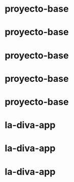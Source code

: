 # proyecto-base
# proyecto-base
# proyecto-base
# proyecto-base
# proyecto-base
# la-diva-app
# la-diva-app
# la-diva-app
